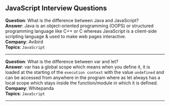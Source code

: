## JavaScript Interview Questions

**Question**: What is the difference between Java and JavaScript?<br/>
**Answer**: Java is an object-oriented programming (OOPS) or structured programming language like C++ or C whereas JavaScript is a client-side scripting language & used to make web pages interactive.<br/>
**Company**: Avibird <br/>
**Topics**: `JavaScript` <br/>

<hr/>

**Question**: What is the difference between var and let?<br/>
**Answer**: var has a global scope which means when you define it, it is loaded at the starting of the `execution context` with the value `undefined` and can be accessed from anywhere in the program where as let always has a local scope which stays inside the function/module in which it is defined.<br/>
**Company**: Whitepanda <br/>
**Topics**: `JavaScript` <br/>

<hr/>
